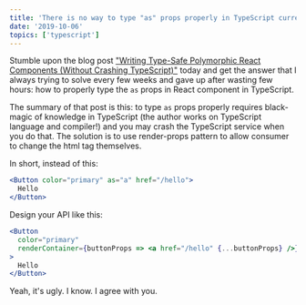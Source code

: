 ```yaml
---
title: 'There is no way to type "as" props properly in TypeScript currently'
date: '2019-10-06'
topics: ['typescript']
---
```


Stumble upon the blog post ["Writing Type-Safe Polymorphic React Components (Without Crashing TypeScript)"][polymorphic-components] today and get the answer that I always trying to solve every few weeks and gave up after wasting few hours: how to properly type the `as` props in React component in TypeScript.

The summary of that post is this: to type `as` props properly requires black-magic of knowledge in TypeScript (the author works on TypeScript language and compiler!) and you may crash the TypeScript service when you do that. The solution is to use render-props pattern to allow consumer to change the html tag themselves.

In short, instead of this:

```jsx noWrapper
<Button color="primary" as="a" href="/hello">
  Hello
</Button>
```

Design your API like this:

```jsx noWrapper
<Button
  color="primary"
  renderContainer={buttonProps => <a href="/hello" {...buttonProps} />}
>
  Hello
</Button>
```

Yeah, it's ugly. I know. I agree with you.

[polymorphic-components]: https://blog.andrewbran.ch/polymorphic-react-components/
